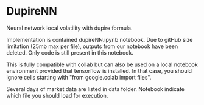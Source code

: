 # DupireNN
Neural network local volatility with dupire formula.

Implementation is contained dupireNN.ipynb notebook. Due to gitHub size limitation (25mb max per file), outputs from our notebook have been deleted. Only code is still present in this notebook.

This is fully compatible with collab but can also be used on a local notebook environment provided that tensorflow is installed.
In that case, you should ignore cells starting with "from google.colab import files".

Several days of market data are listed in data folder.
Notebook indicate which file you should load for execution.



